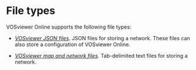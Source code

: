 # File types

VOSviewer Online supports the following file types:

- [*VOSviewer JSON files*](json-file-type/). JSON files for storing a network. These files can also store a configuration of VOSviewer Online.

- [*VOSviewer map and network files*](map-and-network-file-type/). Tab-delimited text files for storing a network.
